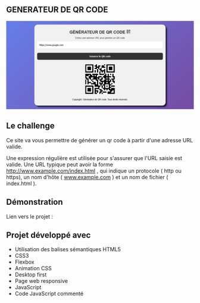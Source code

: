## GENERATEUR DE QR CODE

![Design preview for the project](./img/preview.png)

## Le challenge

Ce site va vous permettre de générer un qr code à partir d'une adresse URL valide.

Une expression régulière est utilisée pour s'assurer que l'URL saisie est valide. Une URL typique peut avoir la forme http://www.example.com/index.html , qui indique un protocole ( http ou https), un nom d'hôte ( www.example.com ) et un nom de fichier ( index.html ).

## Démonstration

Lien vers le projet :

## Projet développé avec

- Utilisation des balises sémantiques HTML5
- CSS3
- Flexbox
- Animation CSS
- Desktop first
- Page web responsive
- JavaScript
- Code JavaScript commenté
